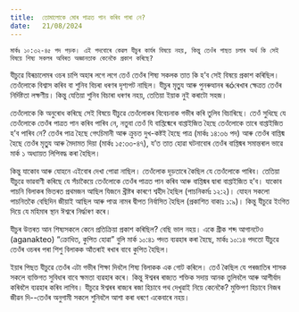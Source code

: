 ```yaml
---
title:  তোমালোকে মোৰ পাত্ৰত পান কৰিব পাৰা নে?
date:   21/08/2024
---
```


`মাৰ্কঃ ১০:৩২-৪৫ পদ পড়ক। এই পদবোৰে কেৱল যীচুৰ কাৰ্যৰ বিষয়ে নহয়, কিন্তু তেওঁৰ পাছত চলাৰ অৰ্থ কি সেই বিষয়ে শিষ্য সকলৰ অবিৰত অজ্ঞানতাক কেনেকৈ প্ৰকাশ কৰিছে?`

যীচুৱে যিৰূচালেমৰ ওচৰ চাপি অহাৰ লগে লগে তেওঁ তেওঁৰ শিষ্য সকলক তাত কি হ’ব সেই বিষয়ে প্ৰকাশ কৰিছিল। তেওঁলোকে বিশ্বাস কৰিব বা শুনিব বিচৰা ধৰণৰ দৃশ্যপট নাছিল। যীচুৰ মৃতু্য আৰু পুনৰুত্থানৰ ৰূóৰেখাৰ ক্ষেত্ৰত তেওঁৰ নিৰ্দিষ্টতা লক্ষণীয়। কিন্তু যেতিয়া শুনিব বিচাৰা ধৰণৰ নহয়, তেতিয়া ইয়াক নুই কৰাটো সহজ।

তেওঁলোকে কি অনুৰোধ কৰিছে সেই বিষয়ে যীচুৱে তেওঁলোকৰ বিবেচনাক গভীৰ কৰি তুলিব বিচাৰিছে। তেওঁ সুধিছে যে তেওঁলোকে তেওঁৰ পাত্ৰত পান কৰিব পাৰিব নে, নতুবা তেওঁ যি বাপ্তিষ্মেৰে বাপ্তাইজিত হৈছে তেওঁলোকে তাৰে বাপ্তাইজিত হ’ব পাৰিব নে? তেওঁৰ পাত্ৰ হৈছে গেৎচিমানী আৰু ক্ৰুচত দুখ-কষ্টই হৈছে পাত্ৰ (মাৰ্কঃ ১৪:৩৬ পদ) আৰু তেওঁৰ বাপ্তিষ্ম হৈছে তেওঁৰ মৃতু্য আৰু মৈদামত দিয়া (মাৰ্কঃ ১৫:৩৩-৪৭), য’ত তাত হোৱা ঘটনাবোৰ তেওঁৰ বাপ্তিষ্মৰ সমান্তৰাল ভাৱে মাৰ্ক ১ অধ্যায়ত লিপিবদ্ধ কৰা হৈছিল।

কিন্তু যাকোব আৰু যোহনে এইবোৰ দেখা পোৱা নাছিল। তেওঁলোক দৃড়তাৰে কৈছিল যে তেওঁলোকে পাৰিব। তেতিয়া যীচুৱে ভাৱবাণী কৰিছে যে সঁচাকৈয়ে তেওঁলোকে তেওঁৰ পাত্ৰত পান কৰিব আৰু বাপ্তিষ্মৰ দ্বাৰা বাপ্তাইজিত হ’ব। যাকোব পাচনি বিলাকৰ ভিতৰত প্ৰথমজন আছিল যিজনে খ্ৰীষ্টৰ কাৰণে শ্বহীদ হৈছিল (পাচনিকৰ্মঃ ১২:২)। যোহন সকলো পাচনিতকৈ বেছিদিন জীয়াই আছিল আৰু পাত্ম নামৰ দ্বীপত নির্বাসিত হৈছিল (প্ৰকাশিত বাক্যঃ ১:৯)। কিন্তু যীচুৱে ইংগিত দিয়ে যে মহিমাৰ স্থান ঈশ্বৰে নির্দ্ধাৰণ কৰে।

যীচুৰ উত্তৰত আন শিষ্যসকলে কেনে প্ৰতিক্ৰিয়া প্ৰকাশ কৰিছিল? বেছি ভাল নহয়। একে গ্ৰীক শব্দ আগানটেও (aganakteo) “ক্ৰোধিত, কুপিত হোৱা” বুলি মাৰ্ক ১০:৪১ পদত ব্যৱহাৰ কৰা হৈছে, মাৰ্কঃ ১০:১৪ পদতো যীচুৱে তেওঁৰ ওচৰৰ পৰা শিশু বিলাকক আঁতৰাই ৰখাৰ বাবে কুপিত হৈছিল।

ইয়াৰ পিছত যীচুৱে তেওঁৰ এটা গভীৰ শিক্ষা দিবলৈ শিষ্য বিলাকক এক গোট কৰিলে। তেওঁ কৈছিল যে পৰজাতিৰ শাসক সকলে ব্যক্তিগত সুবিধাৰ বাবে ক্ষমতা ব্যৱহাৰ কৰে। কিন্তু ঈশ্বৰৰ ৰাজ্যত শক্তিক সদায় আনক তুলিবলৈ আৰু আশীর্বাদ কৰিবলৈ ব্যৱহাৰ কৰিব লাগিব। যীচুৱে ঈশ্বৰৰ ৰাজ্যৰ ৰজা হিচাবে পথ দেখুৱাই নিয়ে কেনেকৈ? মুক্তিপণ হিচাবে নিজৰ জীৱন দি--তেওঁৰ অনুগামী সকলে শুনিবলৈ আশা কৰা ধৰণে একেবাৰে নহয়।